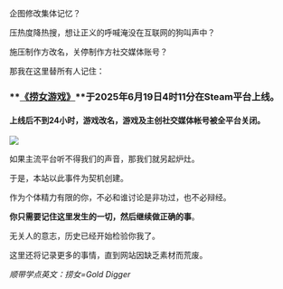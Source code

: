企图修改集体记忆？  

压热度降热搜，想让正义的呼喊淹没在互联网的狗叫声中？  

施压制作方改名，关停制作方社交媒体账号？  

那我在这里替所有人记住：  

### **[《捞女游戏》](https://store.steampowered.com/app/3350200/_/)**于2025年6月19日4时11分在Steam平台上线。

#### **上线后不到24小时，游戏改名，游戏及主创社交媒体帐号被全平台关闭。**

![](https://src.boystandup.xyz/images/20250622-01.jpg)

如果主流平台听不得我们的声音，那我们就另起炉灶。  

于是，本站以此事件为契机创建。  

作为个体精力有限的你，不必和谁讨论是非功过，也不必辩经。  

**你只需要记住这里发生的一切，然后继续做正确的事**。  

无关人的意志，历史已经开始检验你我了。  

这里还将记录更多的事情，直到网站因缺乏素材而荒废。  

*顺带学点英文：捞女=Gold Digger*  